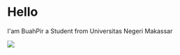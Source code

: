 # Hello
I'am BuahPir a Student from Universitas Negeri Makassar

<img src="https://github-readme-stats.vercel.app/api/wakatime?username=@buahpir&theme=outrun&custom_title=Buah%20Pir%27s%20Wakatime%20Stats&layout=compact&range=all_times&langs_count=20" />

